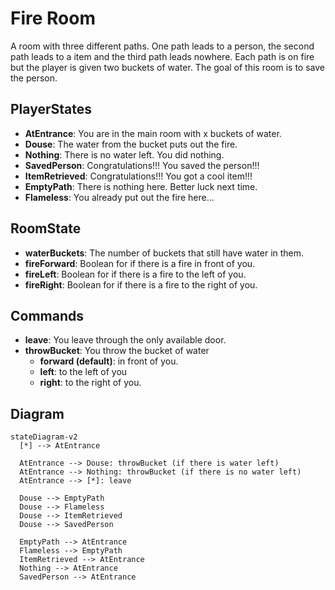 # Fire Room

A room with three different paths.
One path leads to a person, the second path leads to a item and the third path leads nowhere.
Each path is on fire but the player is given two buckets of water.
The goal of this room is to save the person.

## PlayerStates

- **AtEntrance**: You are in the main room with x buckets of water.
- **Douse**: The water from the bucket puts out the fire.
- **Nothing**: There is no water left. You did nothing.
- **SavedPerson**: Congratulations!!! You saved the person!!!
- **ItemRetrieved**: Congratulations!!! You got a cool item!!!
- **EmptyPath**: There is nothing here. Better luck next time.
- **Flameless**: You already put out the fire here...

## RoomState

- **waterBuckets**: The number of buckets that still have water in them.
- **fireForward**: Boolean for if there is a fire in front of you.
- **fireLeft**: Boolean for if there is a fire to the left of you.
- **fireRight**: Boolean for if there is a fire to the right of you.

## Commands

- **leave**: You leave through the only available door.
- **throwBucket**: You throw the bucket of water
  - **forward (default)**: in front of you.
  - **left**: to the left of you
  - **right**: to the right of you.

## Diagram

```mermaid
stateDiagram-v2
  [*] --> AtEntrance

  AtEntrance --> Douse: throwBucket (if there is water left)
  AtEntrance --> Nothing: throwBucket (if there is no water left)
  AtEntrance --> [*]: leave

  Douse --> EmptyPath
  Douse --> Flameless
  Douse --> ItemRetrieved
  Douse --> SavedPerson

  EmptyPath --> AtEntrance
  Flameless --> EmptyPath
  ItemRetrieved --> AtEntrance
  Nothing --> AtEntrance
  SavedPerson --> AtEntrance
```
